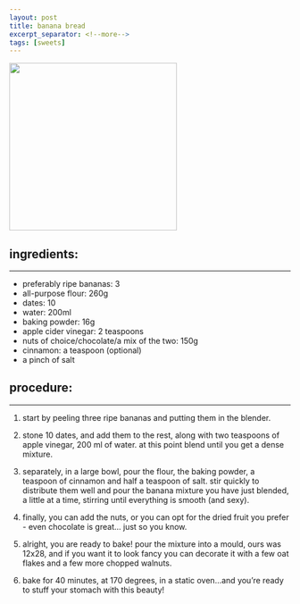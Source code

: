 ```yaml
---
layout: post
title: banana bread
excerpt_separator: <!--more-->
tags: [sweets]
---
```


 <img src="../../../images/banana-bread.jpeg" width="300">
 
 
 <!--more-->
 

## ingredients:
---

- preferably ripe bananas: 3
- all-purpose flour: 260g
- dates: 10 
- water: 200ml
- baking powder: 16g
- apple cider vinegar: 2 teaspoons
- nuts of choice/chocolate/a mix of the two: 150g
- cinnamon: a teaspoon (optional)
- a pinch of salt

## procedure:
---

1. start by peeling three ripe bananas and putting them in the blender. 
   
2. stone 10 dates, and add them to the rest, along with two teaspoons of apple vinegar, 200 ml of water. at this point blend until you get a dense mixture. 
   
3. separately, in a large bowl, pour the flour, the baking powder, a teaspoon of cinnamon and half a teaspoon of salt. stir quickly to distribute them well and pour the banana mixture you have just blended, a little at a time, stirring until everything is smooth (and sexy). 
   
4. finally, you can add the nuts, or you can opt for the dried fruit you prefer - even chocolate is great… just so you know. 
   
5. alright, you are ready to bake! pour the mixture into a mould, ours was 12x28, and if you want it to look fancy you can decorate it with a few oat flakes and a few more chopped walnuts. 
   
6. bake for 40 minutes, at 170 degrees, in a static oven...and you’re ready to stuff your stomach with this beauty!

